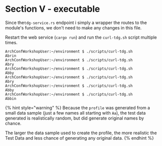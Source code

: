 # Section V - executable

Since the`tdg-service.rs` endpoint i simply a wrapper the routes to the module's functions, we don't need to make any changes in this file.

Restart the web service \(`cargo run`\) and run the `curl-tdg.sh` script multiple times.

```text
ArchConfWorkshopUser:~/environment $ ./scripts/curl-tdg.sh 
Abrin
ArchConfWorkshopUser:~/environment $ ./scripts/curl-tdg.sh 
Abry
ArchConfWorkshopUser:~/environment $ ./scripts/curl-tdg.sh 
Abby
ArchConfWorkshopUser:~/environment $ ./scripts/curl-tdg.sh 
Abry
ArchConfWorkshopUser:~/environment $ ./scripts/curl-tdg.sh 
Abby
ArchConfWorkshopUser:~/environment $ ./scripts/curl-tdg.sh 
Abbin
```

{% hint style="warning" %}
Because the `profile`  was generated from a small data sample \(just a few names all starting with `Aa`\), the test data generated is realistically random, but did generate original names by chance. 

The larger the data sample used to create the profile, the more realistic the Test Data and less chance of generating any original data.
{% endhint %}



